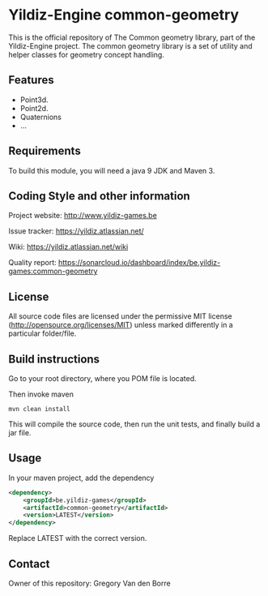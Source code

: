 # Yildiz-Engine common-geometry

This is the official repository of The Common geometry library, part of the Yildiz-Engine project.
The common geometry library is a set of utility and helper classes for geometry concept handling.

## Features

* Point3d.
* Point2d.
* Quaternions
* ...

## Requirements

To build this module, you will need a java 9 JDK and Maven 3.

## Coding Style and other information

Project website:
http://www.yildiz-games.be

Issue tracker:
https://yildiz.atlassian.net/

Wiki:
https://yildiz.atlassian.net/wiki

Quality report:
https://sonarcloud.io/dashboard/index/be.yildiz-games:common-geometry

## License

All source code files are licensed under the permissive MIT license
(http://opensource.org/licenses/MIT) unless marked differently in a particular folder/file.

## Build instructions

Go to your root directory, where you POM file is located.

Then invoke maven

	mvn clean install

This will compile the source code, then run the unit tests, and finally build a jar file.

## Usage

In your maven project, add the dependency

```xml
<dependency>
    <groupId>be.yildiz-games</groupId>
    <artifactId>common-geometry</artifactId>
    <version>LATEST</version>
</dependency>
```
Replace LATEST with the correct version.

## Contact
Owner of this repository: Gregory Van den Borre
